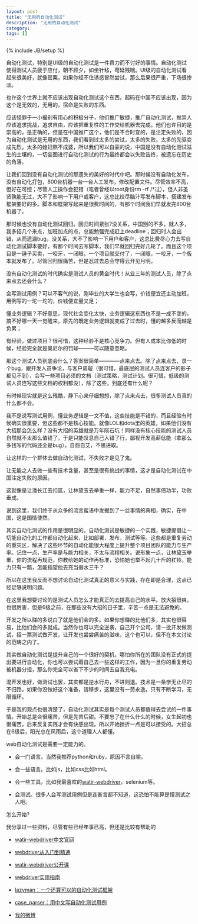 ```yaml
---
layout: post
title: "无用的自动化测试"
description: "无用的自动化测试"
category: 
tags: []
---
```

{% include JB/setup %}

自动化测试，特别是UI级的自动化测试是一件费力而不讨好的事情。自动化测试使得测试人员疲于应付，朝不顾夕，如坐针毡，苟延残喘。UI级的自动化测试看起来很美好，就像罂粟，如果你经不住诱惑冒然尝试，那么后果很严重，下场很惨淡。

也许这个世界上就不应该出现自动化测试这个东西，起码在中国不应该出现，因为这个是无效的，无用的，宿命是失败的东西。

应该怪罪于一小撮别有用心的积极分子，他们推广敏捷，推广自动化测试，推崇人应该追求挑战，追求自由，应该把重复性的工作交给机器去完成。他们也许目的是崇高的，是正确的，但是在中国推广这个，他们是不合时宜的，是注定失败的，因为自动化测试是无用的东西，我们看到过太多的尝试，太多的失败，太多的先驱变成先烈，太多的媳妇熬不成婆，所以我们可以自豪的说，中国是没有自动化测试滋生的土壤的，一切妄图进行自动化测试的行为最终都会以失败告终，被遗忘在历史的角落。

让我们回到没有自动化测试的那遗失的美好的时代中吧。那时候没有自动化发布，没有自动化打包，800台机器一台一台人工发布，修改配置文件。尽管效率不高，但好在可控；尽管人工操作会犯错（笔者曾经以root身份rm -rf /*过），但人非圣贤孰能无过，大不了影响一下用户或客户，这总比绞尽脑汁写发布脚本，搭建发布框架要好的多。脚本和框架写起来是很费时间的，有那个时间我们早就发完800台机器了。

那时候也没有自动化测试回归。回归时间紧张?没关系，中国别的不多，就人多，我多招几个来点，加班加点的点，总能勉强完成赶上deadline；回归时人会出错，从而遗漏bug，没关系，大不了影响一下用户和客户，这总比费尽心力去写自动化测试脚本要好，有那个时间去写脚本，我们早就回归完好几轮了。而且这个项目是一锤子买卖，一咬牙，一闭眼，一个项目就交付了，一闭眼，一咬牙，一个版本就发布了。尽管回归很痛苦，但是忍过去总会守得云开见月明。

没有自动化测试的时代确实是测试人员的黄金时代！从业三年的测试人员，除了点来点去还会什么？

会写测试用例？可以不客气的说，刚毕业的大学生也会写，价钱便宜还主动加班，用例写的一坨一坨的，价钱便宜量又足；

懂业务逻辑？不好意思，现代社会变化太快，业务逻辑这东西也不是一成不变的。搞不好哪一天一觉醒来，原先的既定业务逻辑就变成了过去时，懂的越多反而越是负累；

有经验，做过项目？很可惜，这种经验不是核心竞争力。但有人成本比你低的时候，经验完全就是奥尼尔的罚球———可以随意忽略。

那这个测试人员到底会什么？答案很简单————点来点去。除了点来点去，录一个bug，跟开发人员争论，与客户周璇（很可惜，最底层的测试人员连客户的影子都见不到），会写一些项目必须的文档（测试策略，测试计划。很可惜，低级的测试人员连写这些文档的权利都没），除了这些，到底还有什么呢？

有时候现实就是这么残酷，静下心来仔细想想，除了点来点去，很多测试人员真的什么都不会。

我不是说写测试用例，懂业务逻辑是一文不值，这些技能是不错的，而且经验有时候确实很重要，但这些都不是核心技能。就像LOL和dota里的英雄，如果他们没有大招那会怎么样？没有大招的英雄就是万年陨石坑！同样没有核心技能的测试人员自然就不太那么值钱了。于是只能叹息自己入错了行，鄙视开发高薪低能（拿那么多钱写的代码还全是bug），自怨自艾，不思进取。

让这样的一个群体去做自动化测试，不失败才是见了鬼。

让无能之人去做一些有技术含量，甚至是很有挑战的事情，这才是自动化测试在中国注定失败的原因。

这就像是让潘长江去扣篮，让林黛玉去举重一样，能力不足，自然事倍功半，功败垂成。

说到这里，我们终于从众多的流言蜚语中发掘到了一丝事情的真相，确实，在中国，这是国情使然。

其实自动化测试的作用是很明显的。自动化测试是敏捷的一个实践，敏捷提倡让一切能自动化的工作都自动化起来，比如部署，发布，测试等等。这些都是重复劳动的重灾区，解决了这些环节的自动化能很大程度上提升整个项目团队的能力与生产率。记住一点，生产率是与能力相关，不太与流程相关。说形象一点，让林黛玉举重，你的流程再规范，你教给她的动作再标准，恐怕她也举不起几十斤的杠铃。能力只有一瓢，怎能指望他去充当弱水三千？

所以在这里我反而不想讨论自动化测试真正的意义与实践，存在即是合理，这点已经足够说明问题。

在这里我想要讨论的是测试人员怎么才能真正的去提高自己的水平。放大招很爽，也很厉害，但是6级之前，在那些没有大招的日子里，辛苦一点是无法避免的。

开发之所以赚的多说白了就是他们会的多。如果你想赚的比他们多，其实也很容易，比他们会的多就成。当然你也可以完全逆袭，自己开个公司，请一批开发做测试，招一票测试做开发，让开发也尝尝痛苦的滋味，这个也可以，但不在本文讨论的范畴之内了。

其实做自动化测试是提升自己的一个很好的契机，哪怕你所在的团队没有正式的提出要进行自动化，你也可以尝试着自己去一些这样的工作，因为一旦你的重复劳动被机器分担，那么你完全可以省下不少的时间去自我充电。

混开发也好，做测试也罢，其实都是逆水行舟，不进则退。技术是一条学无止尽的不归路，如果你没做好这个准备，请移步，这里没有一劳永逸，只有不断学习，无限循环。

于是我的观点也很清楚了，自动化测试其实是每个测试人员都值得去尝试的一件事情。开始总是会很痛苦，但是先苦后甜。不要忘了在什么什么的时候，女生起初也很痛苦，后来反复实践才会有快感出现。所以开始挫折一点是可以接受的。大招总在6级后，阳光总在风雨后，这个道理人人都懂。

web自动化测试是需要一定能力的。

* 会一门语言。当然我推荐python和ruby，原因不言自喻。

* 会一些语言。比如js，比如css比如html。

* 会一些工具。比如我最喜欢的[watir-webdriver](www.17test.info)，selenium等。

* 会测试。很多人会写测试用例但是连断言都不知道，这恐怕不能算是懂测试之人吧。


怎么开始?

我分享过一些资料，尽管有些已经年事已高，但还是比较有帮助的

* [watir-webdriver中文官网](www.17test.info)

* [webdriver从入门到精通](http://www.cnblogs.com/nbkhic/tag/webdriver/)

* [watir-webdriver公开课](https://github.com/easonhan007/watir_wd_cn_video)

* [webdriver实用指南](https://github.com/easonhan007/webdriver_guide/blob/master/README.md)

* [lazyman：一个还算可以的自动化测试框架](https://github.com/easonhan007/lazyman)

* [case_parser：用中文写自动化测试用例](https://github.com/easonhan007/case_parser)

* [我的微博](http://weibo.com/autootest)

